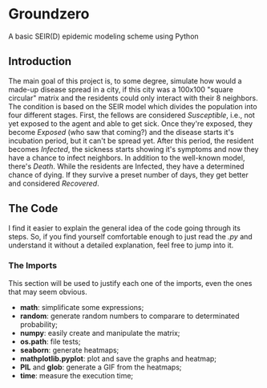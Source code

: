 # Groundzero
A basic SEIR(D) epidemic modeling scheme using Python
## Introduction


   The main goal of this project is, to some degree, simulate how would a made-up disease spread in a city, if this city was a 100x100 "square circular" matrix and the residents could only interact with their 8 neighbors. The condition is based on the SEIR model which divides the population into four different stages. First, the fellows are considered *Susceptible*, i.e., not yet exposed to the agent and able to get sick. Once they're exposed, they become *Exposed* (who saw that coming?) and the disease starts it's incubation period, but it can't be spread yet. After this period, the resident becomes *Infected*, the sickness starts showing it's symptoms and now they have a chance to infect neighbors. In addition to the well-known model, there's *Death*. While the residents are Infected, they have a determined chance of dying. If they survive a preset number of days, they get better and considered *Recovered*.
  
  
## The Code
   I find it easier to explain the general idea of the code going through its steps. So, if you find yourself comfortable enough to just read the *.py* and understand it without a detailed explanation, feel free to jump into it.
### The Imports
   This section will be used to justify each one of the imports, even the ones that may seem obvious.
  
  
   * **math**: simplificate some expressions;
   * **random**: generate random numbers to comparare to determinated probability;
   * **numpy**: easily create and manipulate the matrix;
   * **os.path**: file tests;
   * **seaborn**: generate heatmaps;
   * **mathplotlib.pyplot**: plot and save the graphs and heatmap;
   * **PIL** and **glob**: generate a GIF from the heatmaps;
   * **time**: measure the execution time;
